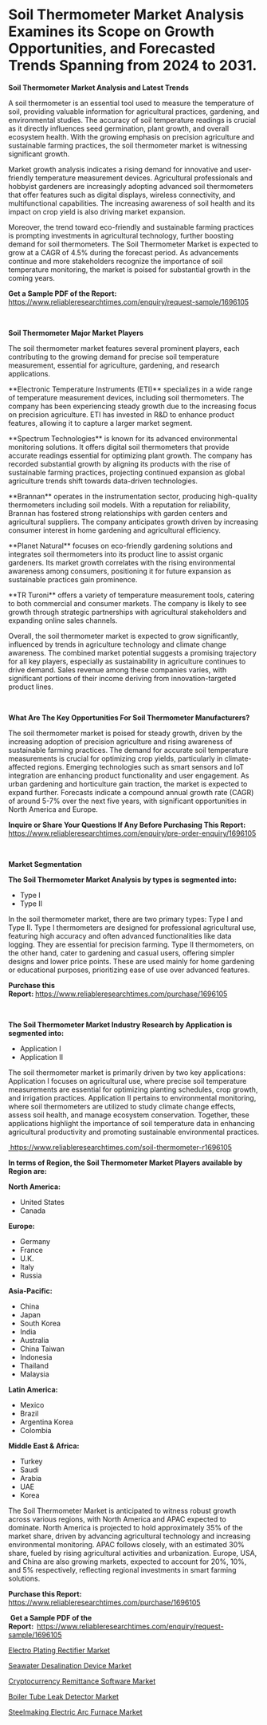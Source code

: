 <p><h1>Soil Thermometer Market Analysis Examines its Scope on Growth Opportunities, and Forecasted Trends Spanning from 2024 to 2031.</h1></p><p><strong>Soil Thermometer Market Analysis and Latest Trends</strong></p>
<p><p>A soil thermometer is an essential tool used to measure the temperature of soil, providing valuable information for agricultural practices, gardening, and environmental studies. The accuracy of soil temperature readings is crucial as it directly influences seed germination, plant growth, and overall ecosystem health. With the growing emphasis on precision agriculture and sustainable farming practices, the soil thermometer market is witnessing significant growth. </p><p>Market growth analysis indicates a rising demand for innovative and user-friendly temperature measurement devices. Agricultural professionals and hobbyist gardeners are increasingly adopting advanced soil thermometers that offer features such as digital displays, wireless connectivity, and multifunctional capabilities. The increasing awareness of soil health and its impact on crop yield is also driving market expansion. </p><p>Moreover, the trend toward eco-friendly and sustainable farming practices is prompting investments in agricultural technology, further boosting demand for soil thermometers. The Soil Thermometer Market is expected to grow at a CAGR of 4.5% during the forecast period. As advancements continue and more stakeholders recognize the importance of soil temperature monitoring, the market is poised for substantial growth in the coming years.</p></p>
<p><strong>Get a Sample PDF of the Report:&nbsp;</strong> <a href="https://www.reliableresearchtimes.com/enquiry/request-sample/1696105?utm_campaign=1424&utm_medium=2&utm_source=Github&utm_content=ia&utm_term=19102024&utm_id=soil-thermometer">https://www.reliableresearchtimes.com/enquiry/request-sample/1696105</a></p>
<p>&nbsp;</p>
<p><strong>Soil Thermometer Major Market Players</strong></p>
<p><p>The soil thermometer market features several prominent players, each contributing to the growing demand for precise soil temperature measurement, essential for agriculture, gardening, and research applications. </p><p>**Electronic Temperature Instruments (ETI)** specializes in a wide range of temperature measurement devices, including soil thermometers. The company has been experiencing steady growth due to the increasing focus on precision agriculture. ETI has invested in R&D to enhance product features, allowing it to capture a larger market segment.</p><p>**Spectrum Technologies** is known for its advanced environmental monitoring solutions. It offers digital soil thermometers that provide accurate readings essential for optimizing plant growth. The company has recorded substantial growth by aligning its products with the rise of sustainable farming practices, projecting continued expansion as global agriculture trends shift towards data-driven technologies.</p><p>**Brannan** operates in the instrumentation sector, producing high-quality thermometers including soil models. With a reputation for reliability, Brannan has fostered strong relationships with garden centers and agricultural suppliers. The company anticipates growth driven by increasing consumer interest in home gardening and agricultural efficiency.</p><p>**Planet Natural** focuses on eco-friendly gardening solutions and integrates soil thermometers into its product line to assist organic gardeners. Its market growth correlates with the rising environmental awareness among consumers, positioning it for future expansion as sustainable practices gain prominence.</p><p>**TR Turoni** offers a variety of temperature measurement tools, catering to both commercial and consumer markets. The company is likely to see growth through strategic partnerships with agricultural stakeholders and expanding online sales channels.</p><p>Overall, the soil thermometer market is expected to grow significantly, influenced by trends in agriculture technology and climate change awareness. The combined market potential suggests a promising trajectory for all key players, especially as sustainability in agriculture continues to drive demand. Sales revenue among these companies varies, with significant portions of their income deriving from innovation-targeted product lines.</p></p>
<p>&nbsp;</p>
<p><strong>What Are The Key Opportunities For Soil Thermometer Manufacturers?</strong></p>
<p><p>The soil thermometer market is poised for steady growth, driven by the increasing adoption of precision agriculture and rising awareness of sustainable farming practices. The demand for accurate soil temperature measurements is crucial for optimizing crop yields, particularly in climate-affected regions. Emerging technologies such as smart sensors and IoT integration are enhancing product functionality and user engagement. As urban gardening and horticulture gain traction, the market is expected to expand further. Forecasts indicate a compound annual growth rate (CAGR) of around 5-7% over the next five years, with significant opportunities in North America and Europe.</p></p>
<p><strong>Inquire or Share Your Questions If Any Before Purchasing This Report:</strong> <a href="https://www.reliableresearchtimes.com/enquiry/pre-order-enquiry/1696105?utm_campaign=1424&utm_medium=2&utm_source=Github&utm_content=ia&utm_term=19102024&utm_id=soil-thermometer">https://www.reliableresearchtimes.com/enquiry/pre-order-enquiry/1696105</a></p>
<p>&nbsp;</p>
<p><strong>Market Segmentation</strong></p>
<p><strong>The Soil Thermometer Market Analysis by types is segmented into:</strong></p>
<p><ul><li>Type I</li><li>Type II</li></ul></p>
<p><p>In the soil thermometer market, there are two primary types: Type I and Type II. Type I thermometers are designed for professional agricultural use, featuring high accuracy and often advanced functionalities like data logging. They are essential for precision farming. Type II thermometers, on the other hand, cater to gardening and casual users, offering simpler designs and lower price points. These are used mainly for home gardening or educational purposes, prioritizing ease of use over advanced features.</p></p>
<p><strong>Purchase this Report:&nbsp;</strong><a href="https://www.reliableresearchtimes.com/purchase/1696105?utm_campaign=1424&utm_medium=2&utm_source=Github&utm_content=ia&utm_term=19102024&utm_id=soil-thermometer">https://www.reliableresearchtimes.com/purchase/1696105</a></p>
<p>&nbsp;</p>
<p><strong>The Soil Thermometer Market Industry Research by Application is segmented into:</strong></p>
<p><ul><li>Application I</li><li>Application II</li></ul></p>
<p><p>The soil thermometer market is primarily driven by two key applications: Application I focuses on agricultural use, where precise soil temperature measurements are essential for optimizing planting schedules, crop growth, and irrigation practices. Application II pertains to environmental monitoring, where soil thermometers are utilized to study climate change effects, assess soil health, and manage ecosystem conservation. Together, these applications highlight the importance of soil temperature data in enhancing agricultural productivity and promoting sustainable environmental practices.</p></p>
<p><a href="https://www.reliableresearchtimes.com/soil-thermometer-r1696105?utm_campaign=1424&utm_medium=2&utm_source=Github&utm_content=ia&utm_term=19102024&utm_id=soil-thermometer">&nbsp;https://www.reliableresearchtimes.com/soil-thermometer-r1696105</a></p>
<p><strong>In terms of Region, the Soil Thermometer Market Players available by Region are:</strong></p>
<p>
    <p> <strong> North America: </strong>
        <ul>
            <li>United States</li>
            <li>Canada</li>
        </ul>
        </p> 
    <p> <strong> Europe: </strong>
        <ul>
            <li>Germany</li>
            <li>France</li>
            <li>U.K.</li>
            <li>Italy</li>
            <li>Russia</li>
        </ul>
        </p> 
    <p> <strong> Asia-Pacific: </strong>
        <ul>
            <li>China</li>
            <li>Japan</li>
            <li>South Korea</li>
            <li>India</li>
            <li>Australia</li>
            <li>China Taiwan</li>
            <li>Indonesia</li>
            <li>Thailand</li>
            <li>Malaysia</li>
        </ul>
        </p> 
    <p> <strong> Latin America: </strong>
        <ul>
            <li>Mexico</li>
            <li>Brazil</li>
            <li>Argentina Korea</li>
            <li>Colombia</li>
        </ul>
        </p> 
    <p> <strong> Middle East & Africa: </strong>
        <ul>
            <li>Turkey</li>
            <li>Saudi</li>
            <li>Arabia</li>
            <li>UAE</li>
            <li>Korea</li>
        </ul>
    </p>
    </p>
<p><p>The Soil Thermometer Market is anticipated to witness robust growth across various regions, with North America and APAC expected to dominate. North America is projected to hold approximately 35% of the market share, driven by advancing agricultural technology and increasing environmental monitoring. APAC follows closely, with an estimated 30% share, fueled by rising agricultural activities and urbanization. Europe, USA, and China are also growing markets, expected to account for 20%, 10%, and 5% respectively, reflecting regional investments in smart farming solutions.</p></p>
<p><strong>Purchase this Report: </strong><a href="https://www.reliableresearchtimes.com/purchase/1696105?utm_campaign=1424&utm_medium=2&utm_source=Github&utm_content=ia&utm_term=19102024&utm_id=soil-thermometer">https://www.reliableresearchtimes.com/purchase/1696105</a></p>
<p>&nbsp;<strong>Get a Sample PDF of the Report:&nbsp;&nbsp;</strong><a href="https://www.reliableresearchtimes.com/enquiry/request-sample/1696105?utm_campaign=1424&utm_medium=2&utm_source=Github&utm_content=ia&utm_term=19102024&utm_id=soil-thermometer">https://www.reliableresearchtimes.com/enquiry/request-sample/1696105</a></p>
<p><strong></strong></p>
<p><p><a href="https://www.linkedin.com/pulse/decoding-electro-plating-rectifier-market-signals-growth-algorithms-nlxqc?utm_campaign=1424&utm_medium=2&utm_source=Github&utm_content=ia&utm_term=19102024&utm_id=soil-thermometer">Electro Plating Rectifier Market</a></p><p><a href="https://www.linkedin.com/pulse/seawater-desalination-device-market-global-regional-analysis-0ekic?utm_campaign=1424&utm_medium=2&utm_source=Github&utm_content=ia&utm_term=19102024&utm_id=soil-thermometer">Seawater Desalination Device Market</a></p><p><a href="https://github.com/SamiaHussain82/Market-Research-Report-List-1/blob/main/cryptocurrency-remittance-software-market.md?utm_campaign=1424&utm_medium=2&utm_source=Github&utm_content=ia&utm_term=19102024&utm_id=soil-thermometer">Cryptocurrency Remittance Software Market</a></p><p><a href="https://www.linkedin.com/pulse/boiler-tube-leak-detector-market-size-share-analysis-growth-y8cmc?utm_campaign=1424&utm_medium=2&utm_source=Github&utm_content=ia&utm_term=19102024&utm_id=soil-thermometer">Boiler Tube Leak Detector Market</a></p><p><a href="https://www.linkedin.com/pulse/steelmaking-electric-arc-furnace-market-velocity-51-cagr-trajectory-gmpfc?utm_campaign=1424&utm_medium=2&utm_source=Github&utm_content=ia&utm_term=19102024&utm_id=soil-thermometer">Steelmaking Electric Arc Furnace Market</a></p></p>